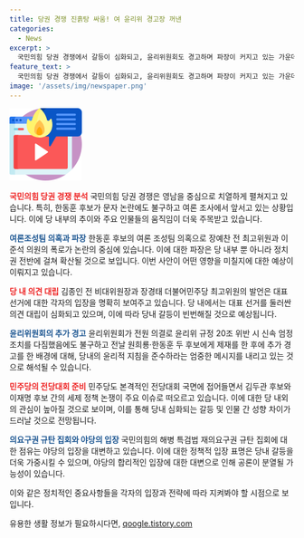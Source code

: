```yaml
---
title: 당권 경쟁 진흙탕 싸움! 여 윤리위 경고장 꺼낸
categories:
  - News
excerpt: >
  국민의힘 당권 경쟁에서 갈등이 심화되고, 윤리위원회도 경고하며 파장이 커지고 있는 가운데, 국민들의 이목이 집중되고 있다. 당원 40%가 집중된 영남에서 한동훈 후보가 여론조성팀 의혹에 휘말리며 주목받고 있으며, 김종인 전 비대위원장과 장경태 더불어민주당 최고위원 등이 각각의 입장을 밝히며 논란을 촉발시키고 있다. 또한 민주당도 전당대회 국면에 접어들며 김두관 후보의 발언이 주목을 받고 있으며, 야권은 해병 특검법 재의요구권 규탄 집회에 참가하며 논란을 키우고 있다.
feature_text: >
  국민의힘 당권 경쟁에서 갈등이 심화되고, 윤리위원회도 경고하며 파장이 커지고 있는 가운데, 국민들의 이목이 집중되고 있다. 당원 40%가 집중된 영남에서 한동훈 후보가 여론조성팀 의혹에 휘말리며 주목받고 있으며, 김종인 전 비대위원장과 장경태 더불어민주당 최고위원 등이 각각의 입장을 밝히며 논란을 촉발시키고 있다. 또한 민주당도 전당대회 국면에 접어들며 김두관 후보의 발언이 주목을 받고 있으며, 야권은 해병 특검법 재의요구권 규탄 집회에 참가하며 논란을 키우고 있다.
image: '/assets/img/newspaper.png'
---
```


<p><img src="/assets/img/news.png" alt="rentncar 속보" /></p>

<p><b><span style="color: #ee2323;">국민의힘 당권 경쟁 분석</span></b>
국민의힘 당권 경쟁은 영남을 중심으로 치열하게 펼쳐지고 있습니다. 특히, 한동훈 후보가 문자 논란에도 불구하고 여론 조사에서 앞서고 있는 상황입니다. 이에 당 내부의 추이와 주요 인물들의 움직임이 더욱 주목받고 있습니다.</p>

<p><b><span style="color: #1a5490;">여론조성팀 의혹과 파장</span></b>
한동훈 후보의 여론 조성팀 의혹으로 장예찬 전 최고위원과 이준석 의원의 폭로가 논란의 중심에 있습니다. 이에 대한 파장은 당 내부 뿐 아니라 정치권 전반에 걸쳐 확산될 것으로 보입니다. 이번 사안이 어떤 영향을 미칠지에 대한 예상이 이뤄지고 있습니다.</p>

<p><b><span style="color: #ee2323;">당 내 의견 대립</span></b>
김종인 전 비대위원장과 장경태 더불어민주당 최고위원의 발언은 대표 선거에 대한 각자의 입장을 명확히 보여주고 있습니다. 당 내에서는 대표 선거를 둘러싼 의견 대립이 심화되고 있으며, 이에 따라 당내 갈등이 빈번해질 것으로 예상됩니다.</p>

<p><b><span style="color: #1a5490;">윤리위원회의 추가 경고</span></b>
윤리위원회가 전원 의결로 윤리위 규정 20조 위반 시 신속 엄정 조치를 다짐했음에도 불구하고 전날 원희룡·한동훈 두 후보에게 제재를 한 후에 추가 경고를 한 배경에 대해, 당내의 윤리적 지침을 준수하라는 엄중한 메시지를 내리고 있는 것으로 해석될 수 있습니다.</p>

<p><b><span style="color: #ee2323;">민주당의 전당대회 준비</span></b>
민주당도 본격적인 전당대회 국면에 접어들면서 김두관 후보와 이재명 후보 간의 세제 정책 논쟁이 주요 이슈로 떠오르고 있습니다. 이에 대한 당 내외의 관심이 높아질 것으로 보이며, 이를 통해 당내 심화되는 갈등 및 인물 간 성향 차이가 드러날 것으로 전망됩니다. </p>

<p><b><span style="color: #1a5490;">의요구권 규탄 집회와 야당의 입장</span></b>
국민의힘의 해병 특검법 재의요구권 규탄 집회에 대한 점유는 야당의 입장을 대변하고 있습니다. 이에 대한 정책적 입장 표명은 당내 갈등을 더욱 가중시킬 수 있으며, 야당의 합리적인 입장에 대한 대변으로 인해 공론이 분열될 가능성이 있습니다. </p>

<p>이와 같은 정치적인 중요사항들을 각자의 입장과 전략에 따라 지켜봐야 할 시점으로 보입니다.</p>
유용한 생활 정보가 필요하시다면, <a href="https://qoogle.tistory.com" rel="dofollow">qoogle.tistory.com</a>


